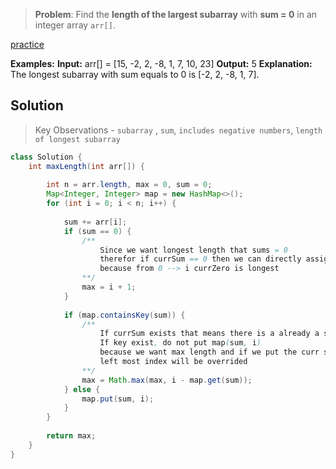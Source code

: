 
> **Problem**: Find the **length of the largest subarray** with **sum = 0** in an integer array `arr[]`.

[practice](https://www.geeksforgeeks.org/problems/largest-subarray-with-0-sum/1)

**Examples:**
**Input:** arr[] = [15, -2, 2, -8, 1, 7, 10, 23]
**Output:** 5
**Explanation:** The longest subarray with sum equals to 0 is [-2, 2, -8, 1, 7].


## Solution

> Key Observations -
    `subarray` , `sum`, `includes negative numbers`, `length of longest subarray`



```java
class Solution {
    int maxLength(int arr[]) {
    
        int n = arr.length, max = 0, sum = 0;    
        Map<Integer, Integer> map = new HashMap<>();
        for (int i = 0; i < n; i++) {
            
            sum += arr[i];
            if (sum == 0) {
                /** 
	                Since we want longest length that sums = 0
	                therefor if currSum == 0 then we can directly assign i + 1
		            because from 0 --> i currZero is longest
		        **/
                max = i + 1;
            }
            
            if (map.containsKey(sum)) {
	            /**
		            If currSum exists that means there is a already a sum
	                If key exist, do not put map(sum, i)
	                because we want max length and if we put the curr sum
	                left most index will be overrided
	            **/
	            max = Math.max(max, i - map.get(sum));
            } else {
                map.put(sum, i);
            }
        }
        
        return max;
    }
}

```